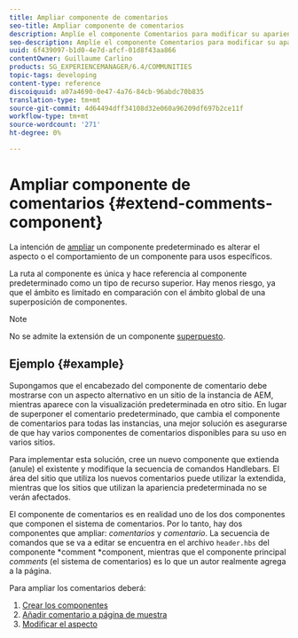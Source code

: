 ```yaml
---
title: Ampliar componente de comentarios
seo-title: Ampliar componente de comentarios
description: Amplíe el componente Comentarios para modificar su apariencia o comportamiento para usos específicos
seo-description: Amplíe el componente Comentarios para modificar su apariencia o comportamiento para usos específicos
uuid: 6f439097-b1d0-4e7d-afcf-01d8f43aa866
contentOwner: Guillaume Carlino
products: SG_EXPERIENCEMANAGER/6.4/COMMUNITIES
topic-tags: developing
content-type: reference
discoiquuid: a07a4690-0e47-4a76-84cb-96abdc70b835
translation-type: tm+mt
source-git-commit: 4d64494dff34108d32e060a96209df697b2ce11f
workflow-type: tm+mt
source-wordcount: '271'
ht-degree: 0%

---
```



# Ampliar componente de comentarios {#extend-comments-component}

La intención de [ampliar](client-customize.md#extensions) un componente predeterminado es alterar el aspecto o el comportamiento de un componente para usos específicos.

La ruta al componente es única y hace referencia al componente predeterminado como un tipo de recurso superior. Hay menos riesgo, ya que el ámbito es limitado en comparación con el ámbito global de una superposición de componentes.

>[!NOTE]
>
>No se admite la extensión de un componente [superpuesto](client-customize.md#overlays).

## Ejemplo {#example}

Supongamos que el encabezado del componente de comentario debe mostrarse con un aspecto alternativo en un sitio de la instancia de AEM, mientras aparece con la visualización predeterminada en otro sitio. En lugar de superponer el comentario predeterminado, que cambia el componente de comentarios para todas las instancias, una mejor solución es asegurarse de que hay varios componentes de comentarios disponibles para su uso en varios sitios.

Para implementar esta solución, cree un nuevo componente que extienda (anule) el existente y modifique la secuencia de comandos Handlebars. El área del sitio que utiliza los nuevos comentarios puede utilizar la extendida, mientras que los sitios que utilizan la apariencia predeterminada no se verán afectados.

El componente de comentarios es en realidad uno de los dos componentes que componen el sistema de comentarios. Por lo tanto, hay dos componentes que ampliar: *comentarios* y *comentario*. La secuencia de comandos que se va a editar se encuentra en el archivo `header.hbs` del componente *comment *component, mientras que el componente principal *comments* (el sistema de comentarios) es lo que un autor realmente agrega a la página.

Para ampliar los comentarios deberá:

1. [Crear los componentes](extend-create-components.md)
1. [Añadir comentario a página de muestra](extend-sample-page.md)
1. [Modificar el aspecto](extend-alter-appearance.md)

